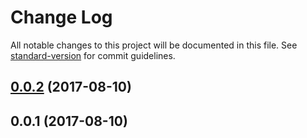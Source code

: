 # Change Log

All notable changes to this project will be documented in this file.
See [standard-version](https://github.com/conventional-changelog/standard-version) for commit guidelines.

<a name="0.0.2"></a>
## [0.0.2](https://github.com/strvcom/atlas.js/compare/@atlas.js/application@0.0.1...@atlas.js/application@0.0.2) (2017-08-10)




<a name="0.0.1"></a>
## 0.0.1 (2017-08-10)
